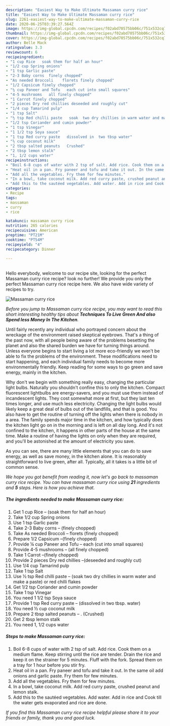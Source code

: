 ```yaml
---
description: "Easiest Way to Make Ultimate Massaman curry rice"
title: "Easiest Way to Make Ultimate Massaman curry rice"
slug: 2261-easiest-way-to-make-ultimate-massaman-curry-rice
date: 2020-06-25T03:39:27.564Z
image: https://img-global.cpcdn.com/recipes/f02abd70575bb06c/751x532cq70/massaman-curry-rice-recipe-main-photo.jpg
thumbnail: https://img-global.cpcdn.com/recipes/f02abd70575bb06c/751x532cq70/massaman-curry-rice-recipe-main-photo.jpg
cover: https://img-global.cpcdn.com/recipes/f02abd70575bb06c/751x532cq70/massaman-curry-rice-recipe-main-photo.jpg
author: Belle Mack
ratingvalue: 3.3
reviewcount: 6
recipeingredient:
- "1 cup Rice   soak them for half an hour"
- "1/2 cup Spring onions"
- "1 tsp Garlic paste"
- "2-3 Baby corns  finely chopped"
- "As needed Broccoli    florets finely chopped"
- "1/2 Capsicum finely chopped"
- "¼ cup Paneer and Tofu   each cut into small squares"
- "4-5 mushrooms   all finely chopped"
- "1 Carrot finely chopped"
- "2 pieces Dry red chillies deseeded and roughly cut"
- "1/4 cup Tamarind pulp"
- "1 tsp Salt"
- "½ tsp Red chilli paste   soak  two dry chillies in warm water and make a paste or red chilli flakes"
- "1/2 tsp Coriander and cumin powder"
- "1 tsp Vinegar"
- "1 1/2 tsp Soya sauce"
- "1 tsp Red curry paste   dissolved in  two tbsp water"
- "½ cup coconut milk"
- "2 tbsp salted peanuts   Crushed"
- "2 tbsp lemon stalk"
- "1, 1/2 cups water"
recipeinstructions:
- "Boil 6-8 cups of water with 2 tsp of salt. Add rice. Cook them on a medium flame. Keep stirring until the rice are tender. Drain the rice and keep it on the strainer for 5 minutes. Fluff with the fork. Spread them on a tray for 1 hour before you stir fry."
- "Heat oil in a pan. Fry paneer and tofu and take it out. In the same oil add onions and garlic paste. Fry them for few minutes."
- "Add all the vegetables. Fry them for few minutes."
- "In a bowl, take coconut milk. Add red curry paste, crushed peanut and lemon stalk."
- "Add this to the sautéed vegetables. Add water. Add in rice and Cook till the water gets evaporated and rice are done."
categories:
- Recipe
tags:
- massaman
- curry
- rice

katakunci: massaman curry rice 
nutrition: 265 calories
recipecuisine: American
preptime: "PT21M"
cooktime: "PT54M"
recipeyield: "4"
recipecategory: Dinner

---
```

<br>
Hello everybody, welcome to our recipe site, looking for the perfect Massaman curry rice recipe? look no further! We provide you only the perfect Massaman curry rice recipe here. We also have wide variety of recipes to try.
<br>


![Massaman curry rice](https://img-global.cpcdn.com/recipes/f02abd70575bb06c/751x532cq70/massaman-curry-rice-recipe-main-photo.jpg)

<i>Before you jump to Massaman curry rice recipe, you may want to read this short interesting healthy tips about 
<strong>Techniques To Live Green And also Spend less Money In The Kitchen</strong>.</i>
</br>

Until fairly recently any individual who portrayed concern about the wreckage of the environment raised skeptical eyebrows. That's a thing of the past now, with all people being aware of the problems besetting the planet and also the shared burden we have for turning things around. Unless everyone begins to start living a lot more eco-friendly we won't be able to fix the problems of the environment. These modifications need to start happening, and each individual family needs to become more environmentally friendly. Keep reading for some ways to go green and save energy, mainly in the kitchen.

Why don't we begin with something really easy, changing the particular light bulbs. Naturally you shouldn't confine this to only the kitchen. Compact fluorescent lightbulbs are energy-savers, and you must use them instead of incandescent lights. They cost somewhat more at first, but they last ten times longer, and use much less electricity. Changing the light bulbs would likely keep a great deal of bulbs out of the landfills, and that is good. You also have to get the routine of turning off the lights when there is nobody in a area. The family spends major time in the kitchen, and how typically does the kitchen light go on in the morning and is left on all day long. And it's not confined to the kitchen, it happens in other parts of the house at the same time. Make a routine of having the lights on only when they are required, and you'll be astonished at the amount of electricity you save.

As you can see, there are many little elements that you can do to save energy, as well as save money, in the kitchen alone. It is reasonably straightforward to live green, after all. Typically, all it takes is a little bit of common sense.


<i>We hope you got benefit from reading it, now let's go back to massaman curry rice recipe. You can have massaman curry rice using <strong>21</strong> ingredients and <strong>5</strong> steps. Here is how you achieve that.
</i>

##### The ingredients needed to make Massaman curry rice:

1. Get 1 cup Rice –  (soak them for half an hour)
1. Take 1/2 cup Spring onions
1. Use 1 tsp Garlic paste
1. Take 2-3 Baby corns – (finely chopped)
1. Take As needed Broccoli –   florets (finely chopped)
1. Prepare 1/2 Capsicum –(finely chopped)
1. Provide ¼ cup Paneer and Tofu –  each (cut into small squares)
1. Provide 4-5 mushrooms –  (all finely chopped)
1. Take 1 Carrot –(finely chopped)
1. Provide 2 pieces Dry red chillies –(deseeded and roughly cut)
1. Use 1/4 cup Tamarind pulp
1. Take 1 tsp Salt
1. Use ½ tsp Red chilli paste –  (soak  two dry chillies in warm water and make a paste) or red chilli flakes
1. Get 1/2 tsp Coriander and cumin powder
1. Take 1 tsp Vinegar
1. You need 1 1/2 tsp Soya sauce
1. Provide 1 tsp Red curry paste –  (dissolved in  two tbsp. water)
1. You need ½ cup coconut milk
1. Prepare 2 tbsp salted peanuts – . (Crushed)
1. Get 2 tbsp lemon stalk
1. You need 1, 1/2 cups water


##### Steps to make Massaman curry rice:

1. Boil 6-8 cups of water with 2 tsp of salt. Add rice. Cook them on a medium flame. Keep stirring until the rice are tender. Drain the rice and keep it on the strainer for 5 minutes. Fluff with the fork. Spread them on a tray for 1 hour before you stir fry.
1. Heat oil in a pan. Fry paneer and tofu and take it out. In the same oil add onions and garlic paste. Fry them for few minutes.
1. Add all the vegetables. Fry them for few minutes.
1. In a bowl, take coconut milk. Add red curry paste, crushed peanut and lemon stalk.
1. Add this to the sautéed vegetables. Add water. Add in rice and Cook till the water gets evaporated and rice are done.


<i>If you find this Massaman curry rice recipe helpful please share it to your friends or family, thank you and good luck.</i>

